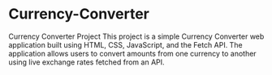 # Currency-Converter
Currency Converter Project This project is a simple Currency Converter web application built using HTML, CSS, JavaScript, and the Fetch API. The application allows users to convert amounts from one currency to another using live exchange rates fetched from an API.
